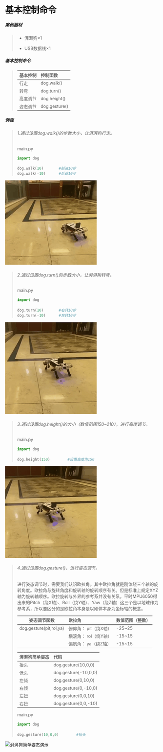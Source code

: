 # 基本控制命令

##### 案例器材

>* 湃湃狗×1
>
>* USB数据线×1
>

##### 基本控制命令

>| 基本控制 | 控制函数      |
>| :------- | :------------ |
>| 行走     | dog.walk()    |
>| 转弯     | dog.turn()    |
>| 高度调节 | dog.height()  |
>| 姿态调节 | dog.gesture() |
>

##### 例程

>###### 1.通过设置dog.walk()的步数大小，让湃湃狗行走。
>
>main.py
>
>```python
>import dog
>
>dog.walk(10)		#前进10步
>dog.walk(-10)		#后退10步
>```

![代码演示](/gif/4.gif)

>###### 2.通过设置dog.turn()的步数大小，让湃湃狗转弯。
>
>main.py
>
>```python
>import dog
>
>dog.turn(10)		#右转10步
>dog.turn(-10)		#左转10步
>```

![代码演示](/gif/5.gif)

>###### 3.通过设置dog.height()的大小（数值范围150~210），进行高度调节。
>
>main.py
>```python
>import dog
>
>dog.height(150)		#设置高度为150
>```

![代码演示](/gif/6.gif)

>###### 4.通过设置dog.gesture()，进行姿态调节。
>
>进行姿态调节时，需要我们认识欧拉角。其中欧拉角就是刚体绕三个轴的旋转角度。欧拉角与旋转角度和旋转轴的旋转顺序有关。但是标准上规定XYZ轴为旋转轴顺序。欧拉旋转与外界的参考系并没有关系。平时MPU6050得出来的Pitch（绕X轴）、Roll（绕Y轴）、Yaw（绕Z轴）这三个是以地球作为参考系，所以要区分的是欧拉角本身是以刚体本身为坐标轴的概念。 
>
>
>| 姿态调节函数            | 欧拉角                | 数值范围（整数） |
>| ----------------------- | :-------------------- | ---------------- |
>| dog.gesture(pit,rol,ya) | 俯仰角： pit（绕X轴） | -25~25           |
>|                         | 横滚角： rol（绕Y轴） | -15~15           |
>|                         | 偏航角： ya（绕Z轴）  | -15~15           |
>
>| 湃湃狗简单姿态 | 代码                 |
>| :------------- | :------------------- |
>| 抬头           | dog.gesture(10,0,0)  |
>| 低头           | dog.gesture(-10,0,0) |
>| 左倾           | dog.gesture(0,10,0)  |
>| 右倾           | dog.gesture(0,-10,0) |
>| 左扭           | dog.gesture(0,0,10)  |
>| 右扭           | dog.gesture(0,0,-10) |
>
>main.py
>
>```python
>import dog
>
>dog.gesture(10,0,0)		#抬头
>```

![湃湃狗简单姿态演示](/gif/7.gif)
